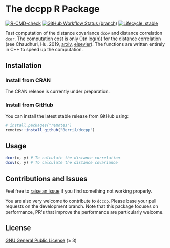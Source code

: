
The dccpp R Package
======================

<!-- badges: start -->
[![R-CMD-check](https://img.shields.io/github/workflow/status/berrij/dccpp/R-CMD-check?style=for-the-badge)](https://github.com/BerriJ/dccpp/actions/workflows/R-CMD-check.yaml)
[![GitHub Workflow Status (branch)](https://img.shields.io/github/workflow/status/berrij/dccpp/pkgdown/main?label=Documentation&style=for-the-badge)](https://dccpp.berrisch.biz/)
[![Lifecycle: stable](https://img.shields.io/badge/Lifecycle-stable-green?style=for-the-badge)](https://lifecycle.r-lib.org/articles/stages.html#stable)
<!-- badges: end -->

Fast computation of the distance covariance `dcov` and distance correlation `dcor`. The computation cost is only O(n log(n)) for the distance correlation (see Chaudhuri, Hu, 2019, [arxiv](https://arxiv.org/abs/1810.11332), [elsevier](https://doi.org/10.1016/j.csda.2019.01.016)). The functions are written entirely in C++ to speed up the computation.


Installation
------------

### Install from CRAN

The CRAN release is currently under preparation.

### Install from GitHub

You can install the latest stable release from GitHub using:

``` r
# install.packages("remotes")
remotes::install_github("BerriJ/dccpp")
```

## Usage

``` r
dcor(x, y) # To calculate the distance correlation
dcov(x, y) # To calculate the distance covariance
```

## Contributions and Issues

Feel free to [raise an issue](https://github.com/BerriJ/dccpp/issues/new) if you find something not working properly.

You are also very welcome to contribute to `dcccp`. Please base your pull requests on the development branch. Note that this package focuses on performance, PR's that improve the performance are particularly welcome.

## License

[GNU General Public License](https://www.gnu.org/licenses/) (≥ 3)
